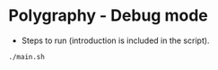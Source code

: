 # Polygraphy - Debug mode

+ Steps to run (introduction is included in the script).

```bash
./main.sh
```
